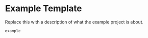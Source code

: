 # Example Template

Replace this with a description of what the example project is about.

```{auto-examples-toc}
example
```
